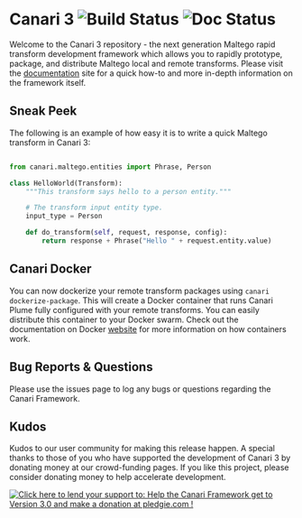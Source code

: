# Canari 3 ![Build Status](https://circleci.com/gh/redcanari/canari3.svg?style=shield&circle-token=da787a222c75b0a739152d0aa92a9465f702bae6) ![Doc Status](https://readthedocs.org/projects/canari3/badge/?version=latest)

Welcome to the Canari 3 repository - the next generation Maltego rapid transform development framework which allows you
to rapidly prototype, package, and distribute Maltego local and remote transforms. Please visit the 
[documentation](http://canari3.readthedocs.io/en/latest/) site for a quick how-to and more in-depth information on the
framework itself.

## Sneak Peek

The following is an example of how easy it is to write a quick Maltego transform in Canari 3:

```python

from canari.maltego.entities import Phrase, Person

class HelloWorld(Transform):
    """This transform says hello to a person entity."""

    # The transform input entity type.
    input_type = Person

    def do_transform(self, request, response, config):
        return response + Phrase("Hello " + request.entity.value)
```

## Canari Docker

You can now dockerize your remote transform packages using `canari dockerize-package`. This will create a Docker 
container that runs Canari Plume fully configured with your remote transforms. You can easily distribute this container
to your Docker swarm. Check out the documentation on Docker [website](http://docker.com) for more information on how
containers work.

## Bug Reports & Questions
Please use the issues page to log any bugs or questions regarding the Canari Framework. 
 
## Kudos

Kudos to our user community for making this release happen. A special thanks to those of you who have supported the
development of Canari 3 by donating money at our crowd-funding pages. If you like this project, please consider donating
money to help accelerate development. 
 
<a href='https://pledgie.com/campaigns/30181'><img alt='Click here to lend your support to: Help the Canari Framework get to Version 3.0 and make a donation at pledgie.com !' src='https://pledgie.com/campaigns/30181.png?skin_name=chrome' border='0' ></a>